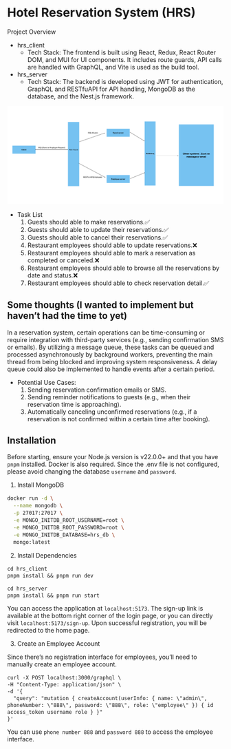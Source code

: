 # Hotel Reservation System (HRS)

Project Overview

- hrs_client
  - Tech Stack: The frontend is built using React, Redux, React Router DOM, and MUI for UI components. It includes route guards, API calls are handled with GraphQL, and Vite is used as the build tool.
- hrs_server
  - Tech Stack: The backend is developed using JWT for authentication, GraphQL and RESTfuAPI for API handling, MongoDB as the database, and the Nest.js framework.

![data flow diagram](./hrs_res_desc.jpg)

- Task List
  1. Guests should able to make reservations.✅
  2. Guests should able to update their reservations.✅
  3. Guests should able to cancel their reservations.✅
  4. Restaurant employees should able to update reservations.❌
  5. Restaurant employees should able to mark a reservation as completed or canceled.❌
  6. Restaurant employees should able to browse all the reservations by date and status.❌
  7. Restaurant employees should able to check reservation detail.✅

## Some thoughts (I wanted to implement but haven’t had the time to yet)

In a reservation system, certain operations can be time-consuming or require integration with third-party services (e.g., sending confirmation SMS or emails). By utilizing a message queue, these tasks can be queued and processed asynchronously by background workers, preventing the main thread from being blocked and improving system responsiveness. A delay queue could also be implemented to handle events after a certain period.

- Potential Use Cases:
  1. Sending reservation confirmation emails or SMS.
  2. Sending reminder notifications to guests (e.g., when their reservation time is approaching).
  3. Automatically canceling unconfirmed reservations (e.g., if a reservation is not confirmed within a certain time after booking).

## Installation

Before starting, ensure your Node.js version is v22.0.0+ and that you have `pnpm` installed. Docker is also required. Since the .env file is not configured, please avoid changing the database `username` and `password`.

1. Install MongoDB

```bash
docker run -d \
  --name mongodb \
  -p 27017:27017 \
  -e MONGO_INITDB_ROOT_USERNAME=root \
  -e MONGO_INITDB_ROOT_PASSWORD=root \
  -e MONGO_INITDB_DATABASE=hrs_db \
  mongo:latest
```

2. Install Dependencies

```
cd hrs_client
pnpm install && pnpm run dev
```

```
cd hrs_server
pnpm install && pnpm run start
```

You can access the application at `localhost:5173`. The sign-up link is available at the bottom right corner of the login page, or you can directly visit `localhost:5173/sign-up`. Upon successful registration, you will be redirected to the home page.

3. Create an Employee Account

Since there’s no registration interface for employees, you’ll need to manually create an employee account.

```curl
curl -X POST localhost:3000/graphql \
-H "Content-Type: application/json" \
-d '{
  "query": "mutation { createAccount(userInfo: { name: \"admin\", phoneNumber: \"888\", password: \"888\", role: \"employee\" }) { id access_token username role } }"
}'
```

You can use `phone number 888` and `password 888` to access the employee interface.
